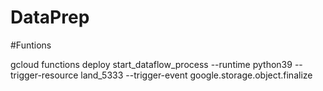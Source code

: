 # DataPrep

#Funtions
<!-- important note make sure the source  and staging buckets are different to make sure the funtion is not triggered for the staging files created -->
<!-- option 1 : go to folder funtions  and create funtion based on trigger  and local code using below command
Use the below command to start the funtion
main.py has the funtion code
requiremts.txt has the dependencies 
-->
gcloud functions deploy start_dataflow_process     --runtime python39     --trigger-resource land_5333 --trigger-event google.storage.object.finalize
<!-- option2: create a bucket and use process unsing a funtion option  and configure the funtion as python 3.8  and copy paste the funtion/main.py , funtion/setup.py and fution/requirements.py in the respective file in the inline editor -->
